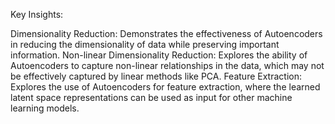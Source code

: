Key Insights:

Dimensionality Reduction: Demonstrates the effectiveness of Autoencoders in reducing the dimensionality of data while preserving important information.
Non-linear Dimensionality Reduction: Explores the ability of Autoencoders to capture non-linear relationships in the data, which may not be effectively captured by linear methods like PCA.
Feature Extraction: Explores the use of Autoencoders for feature extraction, where the learned latent space representations can be used as input for other machine learning models.
